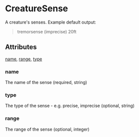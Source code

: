 # CreatureSense

A creature's senses. Example default output: <blockquote> tremorsense (imprecise) 20ft </blockquote>

## Attributes

[name](#name), [range](#range), [type](#type)


### name

The name of the sense (required, string)

### type

The type of the sense - e.g. precise, imprecise (optional, string)

### range

The range of the sense (optional, integer)
